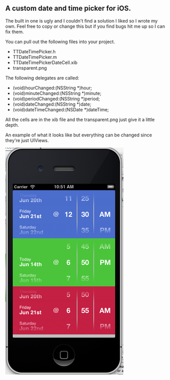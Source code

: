 ## A custom date and time picker for iOS. 

The built in one is ugly and I couldn't find a solution I liked so I wrote my own. Feel free to copy or change this but if you find bugs hit me up so I can fix them.

You can pull out the following files into your project.

- TTDateTimePicker.h
- TTDateTimePicker.m
- TTDateTimePickerDateCell.xib
- transparent.png

The following delegates are called:

- (void)hourChanged:(NSString *)hour;
- (void)minuteChanged:(NSString *)minute;
- (void)periodChanged:(NSString *)period;
- (void)dateChanged:(NSString *)date;
- (void)dateTimeChanged:(NSDate *)dateTime;


All the cells are in the xib file and the transparent.png just give it a little depth.

An example of what it looks like but everything can be changed since they're just UIViews.

![Image](screenshot.png?raw=true)
